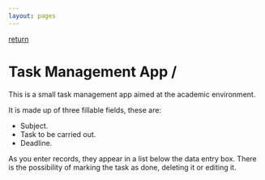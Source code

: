 ```yaml
---
layout: pages
---
```

[return](../)

# Task Management App /


This is a small task management app aimed at the academic environment.

It is made up of three fillable fields, these are:

- Subject.
- Task to be carried out.
- Deadline.

As you enter records, they appear in a list below the data entry box.
There is the possibility of marking the task as done, deleting it or editing it.
